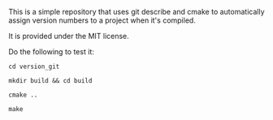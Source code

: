 This is a simple repository that uses git describe and cmake to automatically assign version numbers to a project when it's compiled.

It is provided under the MIT license.

Do the following to test it:

    cd version_git

    mkdir build && cd build

    cmake ..

    make


